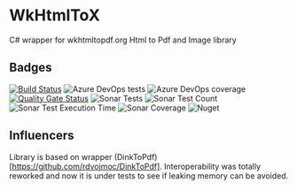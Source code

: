 # WkHtmlToX
C# wrapper for wkhtmltopdf.org Html to Pdf and Image library

## Badges
[![Build Status](https://adaskothebeast.visualstudio.com/AdaskoTheBeAsT.WkHtmlToX/_apis/build/status/AdaskoTheBeAsT.WkHtmlToX?branchName=master)](https://adaskothebeast.visualstudio.com/AdaskoTheBeAsT.WkHtmlToX/_build/latest?definitionId=8&branchName=master)
![Azure DevOps tests](https://img.shields.io/azure-devops/tests/AdaskoTheBeAsT/AdaskoTheBeAsT.WkHtmlToX/11)
![Azure DevOps coverage](https://img.shields.io/azure-devops/coverage/AdaskoTheBeAsT/AdaskoTheBeAsT.WkHtmlToX/11?style=plastic)
[![Quality Gate Status](https://sonarcloud.io/api/project_badges/measure?project=AdaskoTheBeAsT_AdaskoTheBeAsT.WkHtmlToX&metric=alert_status)](https://sonarcloud.io/dashboard?id=AdaskoTheBeAsT_AdaskoTheBeAsT.WkHtmlToX)
![Sonar Tests](https://img.shields.io/sonar/tests/AdaskoTheBeAsT_AdaskoTheBeAsT.WkHtmlToX?server=https%3A%2F%2Fsonarcloud.io)
![Sonar Test Count](https://img.shields.io/sonar/total_tests/AdaskoTheBeAsT_AdaskoTheBeAsT.WkHtmlToX?server=https%3A%2F%2Fsonarcloud.io)
![Sonar Test Execution Time](https://img.shields.io/sonar/test_execution_time/AdaskoTheBeAsT_AdaskoTheBeAsT.WkHtmlToX?server=https%3A%2F%2Fsonarcloud.io)
![Sonar Coverage](https://img.shields.io/sonar/coverage/AdaskoTheBeAsT_AdaskoTheBeAsT.WkHtmlToX?server=https%3A%2F%2Fsonarcloud.io&style=plastic)
![Nuget](https://img.shields.io/nuget/dt/AdaskoTheBeAsT.WkHtmlToX)

## Influencers
Library is based on wrapper (DinkToPdf)[https://github.com/rdvojmoc/DinkToPdf].
Interoperability was totally reworked and now it is under tests to see if leaking memory can be avoided.
